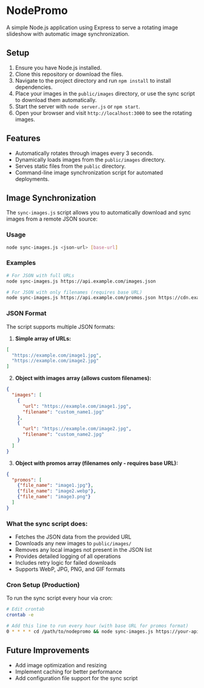 # NodePromo

A simple Node.js application using Express to serve a rotating image slideshow with automatic image synchronization.

## Setup
1. Ensure you have Node.js installed.
2. Clone this repository or download the files.
3. Navigate to the project directory and run `npm install` to install dependencies.
4. Place your images in the `public/images` directory, or use the sync script to download them automatically.
5. Start the server with `node server.js` or `npm start`.
6. Open your browser and visit `http://localhost:3000` to see the rotating images.

## Features
- Automatically rotates through images every 3 seconds.
- Dynamically loads images from the `public/images` directory.
- Serves static files from the `public` directory.
- Command-line image synchronization script for automated deployments.

## Image Synchronization

The `sync-images.js` script allows you to automatically download and sync images from a remote JSON source:

### Usage
```bash
node sync-images.js <json-url> [base-url]
```

### Examples
```bash
# For JSON with full URLs
node sync-images.js https://api.example.com/images.json

# For JSON with only filenames (requires base URL)
node sync-images.js https://api.example.com/promos.json https://cdn.example.com/images
```

### JSON Format
The script supports multiple JSON formats:

1. **Simple array of URLs:**
```json
[
  "https://example.com/image1.jpg",
  "https://example.com/image2.jpg"
]
```

2. **Object with images array (allows custom filenames):**
```json
{
  "images": [
    {
      "url": "https://example.com/image1.jpg",
      "filename": "custom_name1.jpg"
    },
    {
      "url": "https://example.com/image2.jpg", 
      "filename": "custom_name2.jpg"
    }
  ]
}
```

3. **Object with promos array (filenames only - requires base URL):**
```json
{
  "promos": [
    {"file_name": "image1.jpg"},
    {"file_name": "image2.webp"},
    {"file_name": "image3.png"}
  ]
}
```

### What the sync script does:
- Fetches the JSON data from the provided URL
- Downloads any new images to `public/images/`
- Removes any local images not present in the JSON list
- Provides detailed logging of all operations
- Includes retry logic for failed downloads
- Supports WebP, JPG, PNG, and GIF formats

### Cron Setup (Production)
To run the sync script every hour via cron:
```bash
# Edit crontab
crontab -e

# Add this line to run every hour (with base URL for promos format)
0 * * * * cd /path/to/nodepromo && node sync-images.js https://your-api.com/promos.json https://your-cdn.com/images >> /var/log/nodepromo-sync.log 2>&1
```

## Future Improvements
- Add image optimization and resizing
- Implement caching for better performance  
- Add configuration file support for the sync script
